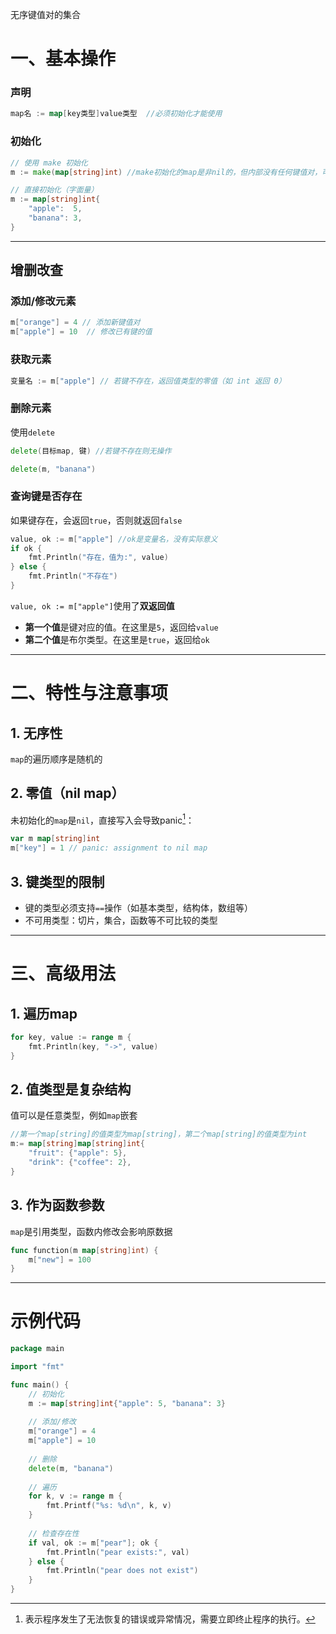 无序键值对的集合
# 一、基本操作

### 声明
```go
map名 := map[key类型]value类型  //必须初始化才能使用
```
### 初始化
```go
// 使用 make 初始化
m := make(map[string]int) //make初始化的map是非nil的，但内部没有任何键值对，可以进行动态补充

// 直接初始化（字面量）
m := map[string]int{
    "apple":  5,
    "banana": 3,
}
```
***
## 增删改查
### 添加/修改元素
```go
m["orange"] = 4 // 添加新键值对
m["apple"] = 10  // 修改已有键的值
```
### 获取元素
```go
变量名 := m["apple"] // 若键不存在，返回值类型的零值（如 int 返回 0）
```
### 删除元素
使用`delete`
```go
delete(目标map, 键) //若键不存在则无操作
```

```go
delete(m, "banana")
```
### 查询键是否存在
如果键存在，会返回`true`，否则就返回`false`
```go
value, ok := m["apple"] //ok是变量名，没有实际意义
if ok {
    fmt.Println("存在，值为:", value)
} else {
    fmt.Println("不存在")
}
```
`value, ok := m["apple"]`使用了**双返回值**
* **第一个值**是键对应的值。在这里是`5`，返回给`value`
* **第二个值**是布尔类型。在这里是`true`，返回给`ok`
***
# 二、特性与注意事项
## 1. 无序性
`map`的遍历顺序是随机的
## 2. 零值（nil map）
未初始化的`map`是`nil`，直接写入会导致panic[^1]：
```go
var m map[string]int
m["key"] = 1 // panic: assignment to nil map
```
## 3.  键类型的限制
* 键的类型必须支持`==`操作（如基本类型，结构体，数组等）
* 不可用类型：切片，集合，函数等不可比较的类型
***
# 三、高级用法
## 1. 遍历map
```go
for key, value := range m {
    fmt.Println(key, "->", value)
}
```
## 2. 值类型是复杂结构
值可以是任意类型，例如`map`嵌套
```go
//第一个map[string]的值类型为map[string]，第二个map[string]的值类型为int
m:= map[string]map[string]int{
    "fruit": {"apple": 5},
    "drink": {"coffee": 2},
}
```
## 3. 作为函数参数
`map`是引用类型，函数内修改会影响原数据
```go
func function(m map[string]int) {
    m["new"] = 100
}
```
***
# 示例代码
```go
package main

import "fmt"

func main() {
    // 初始化
    m := map[string]int{"apple": 5, "banana": 3}
    
    // 添加/修改
    m["orange"] = 4
    m["apple"] = 10
    
    // 删除
    delete(m, "banana")
    
    // 遍历
    for k, v := range m {
        fmt.Printf("%s: %d\n", k, v)
    }
    
    // 检查存在性
    if val, ok := m["pear"]; ok {
        fmt.Println("pear exists:", val)
    } else {
        fmt.Println("pear does not exist")
    }
}
```

[^1]: 表示程序发生了无法恢复的错误或异常情况，需要立即终止程序的执行。
